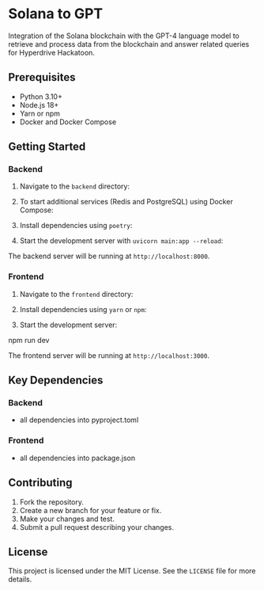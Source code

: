 # Solana to GPT

Integration of the Solana blockchain with the GPT-4 language model to retrieve and process data from the blockchain and answer related queries for Hyperdrive Hackatoon.

## Prerequisites

- Python 3.10+
- Node.js 18+
- Yarn or npm
- Docker and Docker Compose


## Getting Started

### Backend

1. Navigate to the `backend` directory:

2. To start additional services (Redis and PostgreSQL) using Docker Compose:

3. Install dependencies using `poetry`:

4. Start the development server with `uvicorn main:app --reload`:


The backend server will be running at `http://localhost:8000`.

### Frontend

1. Navigate to the `frontend` directory:

2. Install dependencies using `yarn` or `npm`:

3. Start the development server:

npm run dev


The frontend server will be running at `http://localhost:3000`.

## Key Dependencies

### Backend
- all dependencies into pyproject.toml

### Frontend
- all dependencies into package.json
## Contributing

1. Fork the repository.
2. Create a new branch for your feature or fix.
3. Make your changes and test.
4. Submit a pull request describing your changes.

## License

This project is licensed under the MIT License. See the `LICENSE` file for more details.

